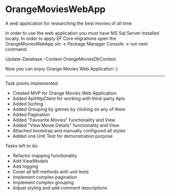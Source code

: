 # OrangeMoviesWebApp
A web application for researching the best movies of all time

In order to use the web application you must have MS Sql Server installed locally.
In order to apply EF Core migrations open the OrangeMoviesWebApp.sln -> Package Manager Console -> run next command:

Update-Database -Context OrangeMoviesDbContext

Now you can enjoy Orange Movies Web Application  :)

--------------------------------------------------------

Task points implemented:

- Created MVP for Orange Movies Web Application:
- Added ApiHttpClient for working with third-party Apis
- Added Sorting
- Added Grouping by genres by clicking on any of them
- Added Pagination
- Added "Favourite Movies" functionality and View
- Added "View Movie Details" functionality and View
- Attached bootstrap and manually configured all styles
- Added one Unit Test for demonstration purpose

Tasks left to do:

- Refactor mapping functionality
- Add ViewModels
- Add logging
- Cover all left methods with unit tests
- Implement complex pagination
- Implement complex grouping
- Adjust styling and add comment descriptions